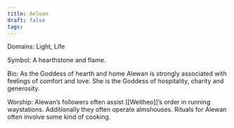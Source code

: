 ```yaml
---
title: Aelwan
draft: false
tags:
---
```

 
Domains: Light, Life

Symbol: A hearthstone and flame.

Bio: As the Goddess of hearth and home Alewan is strongly associated with feelings of comfort and love. She is the Goddess of hospitality, charity and generosity. 

Worship: Alewan’s followers often assist [[Weitheo]]’s order in running waystations. Additionally they often operate almshouses. Rituals for Alewan often involve some kind of cooking.